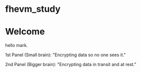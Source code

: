# fhevm_study

# Welcome
hello mark.

1st Panel (Small brain):
"Encrypting data so no one sees it."

2nd Panel (Bigger brain):
"Encrypting data in transit and at rest."